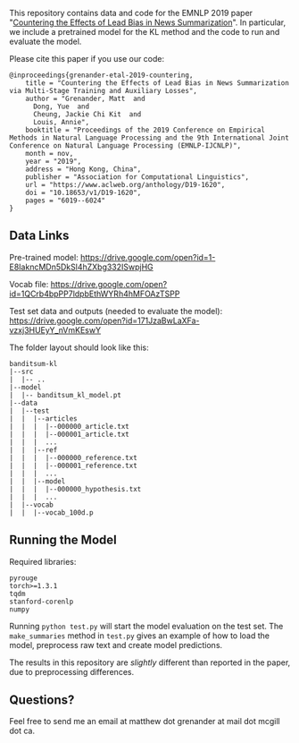 This repository contains data and code for the EMNLP 2019 paper "[Countering the Effects of Lead Bias in News Summarization](https://www.aclweb.org/anthology/D19-1620/)".
In particular, we include a pretrained model for the KL method and the code to run and evaluate the model.

Please cite this paper if you use our code:

```
@inproceedings{grenander-etal-2019-countering,
    title = "Countering the Effects of Lead Bias in News Summarization via Multi-Stage Training and Auxiliary Losses",
    author = "Grenander, Matt  and
      Dong, Yue  and
      Cheung, Jackie Chi Kit  and
      Louis, Annie",
    booktitle = "Proceedings of the 2019 Conference on Empirical Methods in Natural Language Processing and the 9th International Joint Conference on Natural Language Processing (EMNLP-IJCNLP)",
    month = nov,
    year = "2019",
    address = "Hong Kong, China",
    publisher = "Association for Computational Linguistics",
    url = "https://www.aclweb.org/anthology/D19-1620",
    doi = "10.18653/v1/D19-1620",
    pages = "6019--6024"
}
```

## Data Links
Pre-trained model: <https://drive.google.com/open?id=1-E8IakncMDn5DkSl4hZXbg332ISwpjHG>

Vocab file: <https://drive.google.com/open?id=1QCrb4bpPP7ldpbEthWYRh4hMFOAzTSPP>

Test set data and outputs (needed to evaluate the model): <https://drive.google.com/open?id=171JzaBwLaXFa-vzxj3HUEyY_nVmKEswY>

The folder layout should look like this:

```
banditsum-kl
|--src
|  |-- ..
|--model
|  |-- banditsum_kl_model.pt
|--data
|  |--test
|  |  |--articles
|  |  |  |--000000_article.txt
|  |  |  |--000001_article.txt
|  |  |  ...
|  |  |--ref
|  |  |  |--000000_reference.txt
|  |  |  |--000001_reference.txt
|  |  |  ...
|  |  |--model
|  |  |  |--000000_hypothesis.txt
|  |  |  ...
|  |--vocab
|  |  |--vocab_100d.p
```

## Running the Model
Required libraries:
```
pyrouge
torch>=1.3.1
tqdm
stanford-corenlp
numpy
```

Running `python test.py` will start the model evaluation on the test set. The `make_summaries` method in `test.py` gives an example of how to load the model, preprocess raw text and create model predictions.

The results in this repository are _slightly_ different than reported in the paper, due to preprocessing differences.

## Questions?
Feel free to send me an email at matthew dot grenander at mail dot mcgill dot ca.
